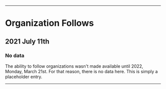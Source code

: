 
***

# Organization Follows

## 2021 July 11th

### No data

The ability to follow organizations wasn't made available until 2022, Monday, March 21st. For that reason, there is no data here. This is simply a placeholder entry.

***
